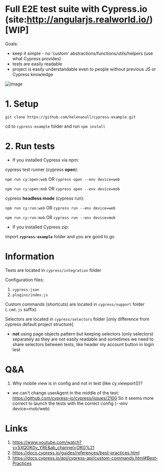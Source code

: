 # Full E2E test suite with Cypress.io (site:http://angularjs.realworld.io/) [WIP] 

Goals:
- keep it simple - no 'custom' abstractions/functions/utils/helpers (use what Cypress provides)
- tests are easily readable
- project is easily understandable even to people without previous JS or Cypress knowledge

![image](https://user-images.githubusercontent.com/48861601/110022516-af6f2400-7d34-11eb-8b13-f21789331cb3.png)


# 1. Setup
`git clone https://github.com/helenanull/cypress-example.git`

cd to `cypress-example` folder and run `npm install`


# 2. Run tests

- If you installed Cypress via npm: 

cypress test runner (cypress __open__):

`npm run cy:open:web` OR `cypress open --env device=web`

`npm run cy:open:mob` OR `cypress open --env device=mob`


cypress __headless mode__ (cypress run):

`npm run cy:run:web` OR `cypress run --env device=web`

`npm run cy:run:mob` OR `cypress run --env device=mob`

- If you installed Cypress zip:

import **`cypress-example`** folder and you are good to go

# Information

Tests are located in `cypress/integration` folder

Configuration files:
1. `cypress.json`
2. `plugins/index.js`

Custom commands (shortcuts) are located in `cypress/support` folder (`.cmd.js` suffix)

Selectors are located in `cypress/selectors` folder [only difference from cypress default project structure]
- __not__ using page objects pattern but keeping selectors (only selectors) separately as they are not easily readable and sometimes we need to share selectors between tests, like header my account button in login test


# Q&A
1. Why mobile view is in config and not in test (like cy.viewport())?
- we can't change userAgent in the middle of the test:
https://github.com/cypress-io/cypress/issues/2100
So it seems more correct to launch the tests with the correct config (--env device=mob/web)


# Links

1. https://www.youtube.com/watch?v=5XQOK0v_YRE&ab_channel=OKG%21
2. https://docs.cypress.io/guides/references/best-practices.html
3. https://docs.cypress.io/api/cypress-api/custom-commands.html#Best-Practices
